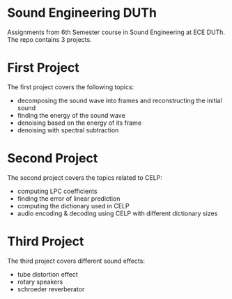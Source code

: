 # Sound Engineering DUTh
Assignments from 6th Semester course in Sound Engineering at ECE DUTh. The repo contains 3 projects.  
# First Project  
The first project covers the following topics:  
- decomposing the sound wave into frames and reconstructing the initial sound
- finding the energy of the sound wave
- denoising based on the energy of its frame
- denoising with spectral subtraction  
# Second Project
The second project covers the topics related to CELP:  
- computing LPC coefficients
- finding the error of linear prediction
- computing the dictionary used in CELP
- audio encoding & decoding using CELP with different dictionary sizes  
# Third Project
The third project covers different sound effects:
- tube distortion effect
- rotary speakers
- schroeder reverberator
